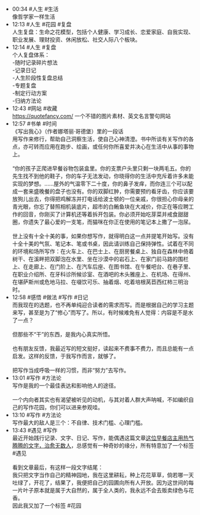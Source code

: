 - 00:34 #人生 #生活<br>像哲学家一样生活
- 12:13 #人生 #花园 #复盘<br>人生复盘：生命之花模型，包括个人健康、学习成长、恋爱家庭、自我实现、职业发展、理财投资、休闲放松、社交人际八个板块。
- 12:14 #人生 #复盘<br>个人复盘体系：<br>-随时记录碎片想法<br>-记录日记<br>-人生阶段性复盘总结<br>-专题复盘<br>-制定行动方案<br>-归纳方法论
- 12:43 #网站 #收藏<br>https://quotefancy.com/ 一个不错的图片素材、英文名言警句网站
- 12:57 #书单 #时间<br>《写出我心》（作者娜塔丽·哥德堡）里的一段话<br>用写作来修行，帮助自己洞察生活，使自己心神清澄。书中所谈有关写作的各点，亦可转而应用在跑步、绘画，或任何你所喜爱并决心在生活中从事的事物上。<br><br>“你的孩子正爬进早餐谷物包装盒里。你的支票户头里只剩一块两毛五。你的先生找不到他的鞋子，你的车子无法发动，你晓得你的生活中充斥着许多未能实现的梦想。……屋外的气温零下二十度，你的鼻子发痒，而你连三个可以配成一套来盛晚餐的盘子也没有。你的双脚红肿，你需要预约看牙齿，你应该要放狗儿出去，你得把鸡解冻并打电话给波士顿的一位亲戚，你很担心你母亲的青光眼，你忘了替照相机装底片，超市的白鲔鱼块在大减价，你正在等应聘工作的回音，你刚买了计算机还等着拆开包装。你必须开始吃芽菜并戒食甜甜圈，你遗失了最心爱的一支笔，而猫咪在你正在使用的笔记本上撒了一泡尿。<br><br>世上没有十全十美的事，如果你想写作，就得明白这一点并提笔开始写。没有十全十美的气氛、笔记本、笔或书桌，因此请训练自己保持弹性。试着在不同的环境和场所写作：在火车上、在巴士上、在厨房餐桌上、独自在森林中倚着树干、在溪畔把双脚泡在水里、坐在沙漠中的岩石上、在家门前马路的围栏上、在走廊上、在门阶上、在汽车后座、在图书馆、在午餐吧台、在巷子里、在职业介绍所、在牙科诊所候诊室、在酒吧的木头雅座上、在机场、在得州、在堪萨斯州或危地马拉、在啜饮可乐、抽着烟、吃着培根莴苣西红柿三明治时。
- 12:58 #感悟 #做法 #写作 #日记<br>而我现在的选题，也不再单纯迎合读者的需求而写。而是根据自己的学习主题来写，甚至是为了“修心”而写了。所以，有时候难免有人觉得：内容是不是水了一点？<br><br>但那些不“干”的东西，是我内心真实所悟。<br><br>也有朋友反馈，我最近写的短文挺好，读起来不费事不费力，而且总能有一点启发。这样的反馈，于我写作而言，就够了。<br><br>把写作当成呼吸一样的习惯，而非“努力”去写作。
- 13:01 #写作 #方法论<br>写作是我的一个最佳表达和影响他人的途径。<br><br>一个内向者其实也有渴望被听见的动机，与其对着人群大声呐喊，不如编织自己的写作花园，你们可以进来参观哇。
- 13:10 #写作 #方法论<br>写作最大的敌人是三个：不自律、技术门槛、心理门槛。
- 13:43 #遇见 #写作<br>最近开始践行记录、文字、日记、写作，能偶遇这篇文章[这位早餐店主用热气腾腾的文字，治愈无数人](https://mp.weixin.qq.com/s/VCos0U4MT8jUx6BGyhMy9Q)，总感觉有一种奇妙的缘分，所有特意加了一个标签 #遇见 <br><br>看到文章最后，有这样一段文字结尾：<br>我只把文字当作自己的精神园地，我在这里耕耘，种上花花草草，倘若哪一天吐绿了，开花了，结果了，我便把自己的园圃向所有人开放。因为这世间的每一片叶子原本就是属于大自然的，属于全人类的，我永远不会去贩卖绿色与花香。<br>因此我又加了一个标签 #花园 